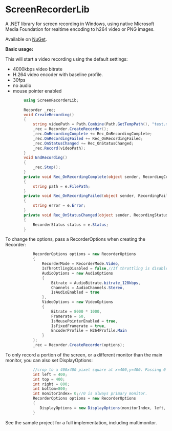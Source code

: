 # ScreenRecorderLib
A .NET library for screen recording in Windows, using native Microsoft Media Foundation for realtime encoding to h264 video or PNG images.

Available on [NuGet](https://www.nuget.org/packages/ScreenRecorderLib/).

**Basic usage:**

This will start a video recording using the default settings:
* 4000kbps video bitrate
* H.264 video encoder with baseline profile.
* 30fps
* no audio
* mouse pointer enabled

```csharp
        using ScreenRecorderLib;
        
        Recorder _rec;
        void CreateRecording()
        {
            string videoPath = Path.Combine(Path.GetTempPath(), "test.mp4");
            _rec = Recorder.CreateRecorder();
            _rec.OnRecordingComplete += Rec_OnRecordingComplete;
            _rec.OnRecordingFailed += Rec_OnRecordingFailed;
            _rec.OnStatusChanged += Rec_OnStatusChanged;
            _rec.Record(videoPath);
        }
        void EndRecording()
        {
            _rec.Stop(); 
        }
        private void Rec_OnRecordingComplete(object sender, RecordingCompleteEventArgs e)
        {
            string path = e.FilePath;
        }
        private void Rec_OnRecordingFailed(object sender, RecordingFailedEventArgs e)
        {
            string error = e.Error;
        }
        private void Rec_OnStatusChanged(object sender, RecordingStatusEventArgs e)
        {
            RecorderStatus status = e.Status;
        }
```

To change the options, pass a RecorderOptions when creating the Recorder:

```csharp
            RecorderOptions options = new RecorderOptions
            {
                RecorderMode = RecorderMode.Video,
                IsThrottlingDisabled = false,//If throttling is disabled, out of memory exceptions may eventually crash the program, depending on how much RAM your system has.
                AudioOptions = new AudioOptions
                {
                    Bitrate = AudioBitrate.bitrate_128kbps,
                    Channels = AudioChannels.Stereo,
                    IsAudioEnabled = true
                },
                VideoOptions = new VideoOptions
                {
                    Bitrate = 8000 * 1000,
                    Framerate = 60,
                    IsMousePointerEnabled = true,
                    IsFixedFramerate = true,
                    EncoderProfile = H264Profile.Main
                }
            };
            _rec = Recorder.CreateRecorder(options);
```

To only record a portion of the screen, or a different monitor than the main monitor, you can also set DisplayOptions:
```csharp
            //crop to a 400x400 pixel square at x=400,y=400. Passing 0 for these values will default to full screen recording.
            int left = 400;
            int top = 400;
            int right = 800;
            int bottom=800;
            int monitorIndex= 0;//0 is always primary monitor.
            RecorderOptions options = new RecorderOptions
            {
               DisplayOptions = new DisplayOptions(monitorIndex, left, top, right, bottom)
            }
```

See the sample project for a full implementation, including multimonitor.
